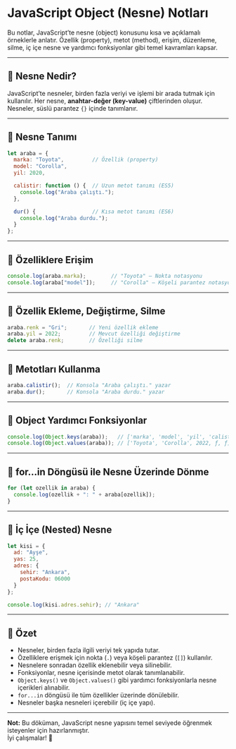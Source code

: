 # JavaScript Object (Nesne) Notları

Bu notlar, JavaScript’te nesne (object) konusunu kısa ve açıklamalı örneklerle anlatır. Özellik (property), metot (method), erişim, düzenleme, silme, iç içe nesne ve yardımcı fonksiyonlar gibi temel kavramları kapsar.

---

## 📘 Nesne Nedir?

JavaScript’te nesneler, birden fazla veriyi ve işlemi bir arada tutmak için kullanılır. Her nesne, **anahtar-değer (key-value)** çiftlerinden oluşur. Nesneler, süslü parantez `{}` içinde tanımlanır.

---

## 🔹 Nesne Tanımı

```javascript
let araba = {
  marka: "Toyota",         // Özellik (property)
  model: "Corolla",
  yil: 2020,

  calistir: function () {  // Uzun metot tanımı (ES5)
    console.log("Araba çalıştı.");
  },

  dur() {                  // Kısa metot tanımı (ES6)
    console.log("Araba durdu.");
  }
};
```

---

## 🔹 Özelliklere Erişim

```javascript
console.log(araba.marka);        // "Toyota" — Nokta notasyonu
console.log(araba["model"]);     // "Corolla" — Köşeli parantez notasyonu
```

---

## 🔹 Özellik Ekleme, Değiştirme, Silme

```javascript
araba.renk = "Gri";       // Yeni özellik ekleme
araba.yil = 2022;         // Mevcut özelliği değiştirme
delete araba.renk;        // Özelliği silme
```

---

## 🔹 Metotları Kullanma

```javascript
araba.calistir();  // Konsola "Araba çalıştı." yazar
araba.dur();       // Konsola "Araba durdu." yazar
```

---

## 🔹 Object Yardımcı Fonksiyonlar

```javascript
console.log(Object.keys(araba));   // ['marka', 'model', 'yil', 'calistir', 'dur']
console.log(Object.values(araba)); // ['Toyota', 'Corolla', 2022, ƒ, ƒ]
```

---

## 🔹 for...in Döngüsü ile Nesne Üzerinde Dönme

```javascript
for (let ozellik in araba) {
  console.log(ozellik + ": " + araba[ozellik]);
}
```

---

## 🔹 İç İçe (Nested) Nesne

```javascript
let kisi = {
  ad: "Ayşe",
  yas: 25,
  adres: {
    sehir: "Ankara",
    postaKodu: 06000
  }
};

console.log(kisi.adres.sehir); // "Ankara"
```

---

## 🎯 Özet

- Nesneler, birden fazla ilgili veriyi tek yapıda tutar.
- Özelliklere erişmek için nokta (`.`) veya köşeli parantez (`[]`) kullanılır.
- Nesnelere sonradan özellik eklenebilir veya silinebilir.
- Fonksiyonlar, nesne içerisinde metot olarak tanımlanabilir.
- `Object.keys()` ve `Object.values()` gibi yardımcı fonksiyonlarla nesne içerikleri alınabilir.
- `for...in` döngüsü ile tüm özellikler üzerinde dönülebilir.
- Nesneler başka nesneleri içerebilir (iç içe yapı).

---

**Not:** Bu döküman, JavaScript nesne yapısını temel seviyede öğrenmek isteyenler için hazırlanmıştır.  
İyi çalışmalar! 🚀
